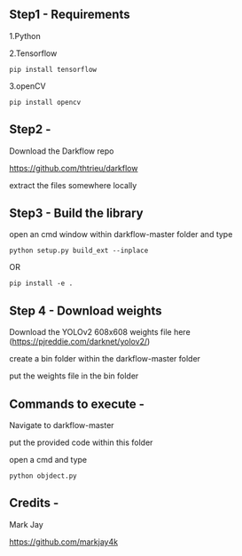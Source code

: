 ## Step1 - Requirements

  1.Python
  
  2.Tensorflow 
  
  ```
  pip install tensorflow 
  ``` 
  3.openCV
  ```
  pip install opencv
  ```
  
## Step2 - 
  Download the Darkflow repo

  https://github.com/thtrieu/darkflow

  extract the files somewhere locally

## Step3 - Build the library

  open an cmd window within darkflow-master folder and type
  ```
  python setup.py build_ext --inplace
  ```
  OR
  ```
  pip install -e .
  ```
## Step 4 - Download weights

  Download the YOLOv2 608x608 weights file here (https://pjreddie.com/darknet/yolov2/)

  create a bin folder within the darkflow-master folder

  put the weights file in the bin folder

## Commands to execute - 

  Navigate to darkflow-master

  put the provided code within this folder

  open a cmd and type 
  ```
  python objdect.py
  ```
  
 ## Credits -
  Mark Jay
  
  https://github.com/markjay4k
